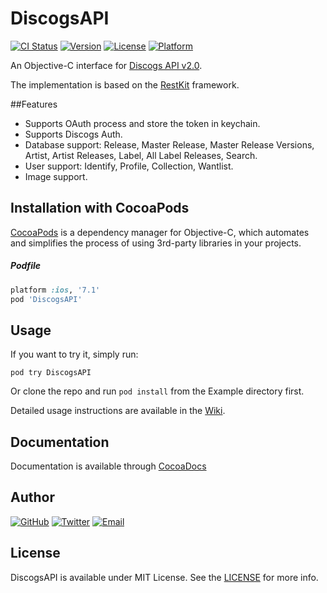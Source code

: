 # DiscogsAPI

[![CI Status](http://img.shields.io/travis/maxep/DiscogsAPI.svg?style=flat)](https://travis-ci.org/maxep/DiscogsAPI)
[![Version](https://img.shields.io/cocoapods/v/DiscogsAPI.svg?style=flat)](http://cocoadocs.org/docsets/DiscogsAPI)
[![License](https://img.shields.io/cocoapods/l/DiscogsAPI.svg?style=flat)](http://cocoadocs.org/docsets/DiscogsAPI)
[![Platform](https://img.shields.io/cocoapods/p/DiscogsAPI.svg?style=flat)](http://cocoadocs.org/docsets/DiscogsAPI)

An Objective-C interface for [Discogs API v2.0](http://www.discogs.com/developers/).

The implementation is based on the [RestKit](http://restkit.org/) framework.

##Features
- Supports OAuth process and store the token in keychain.
- Supports Discogs Auth.
- Database support: Release, Master Release, Master Release Versions, Artist, Artist Releases, Label, All Label Releases, Search.
- User support: Identify, Profile, Collection, Wantlist.
- Image support.

## Installation with CocoaPods

[CocoaPods](http://cocoapods.org) is a dependency manager for Objective-C, which automates and simplifies the process of using 3rd-party libraries in your projects.

##### Podfile

```ruby
platform :ios, '7.1'
pod 'DiscogsAPI'
```

## Usage

If you want to try it, simply run:

```
pod try DiscogsAPI
```
Or clone the repo and run ```pod install``` from the Example directory first.

Detailed usage instructions are available in the [Wiki](https://github.com/maxep/DiscogsAPI/wiki).

## Documentation

Documentation is available through [CocoaDocs](http://cocoadocs.org/docsets/DiscogsAPI)

## Author

[![GitHub](https://img.shields.io/badge/github-maxep-lightgrey.svg?style=flat)](https://github.com/maxep)
[![Twitter](https://img.shields.io/badge/twitter-%40MaximeEpain-blue.svg?style=flat)](https://twitter.com/MaximeEpain)
[![Email](https://img.shields.io/badge/email-maxime.epain%40gmail.com-red.svg?style=flat)](mailto:maxime.epain@gmail.com)

## License

DiscogsAPI is available under MIT License. See the [LICENSE](LICENSE) for more info.
